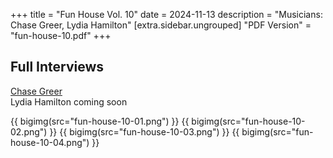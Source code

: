 +++
title = "Fun House Vol. 10"
date = 2024-11-13
description = "Musicians: Chase Greer, Lydia Hamilton"
[extra.sidebar.ungrouped]
"PDF Version" = "fun-house-10.pdf"
+++

## Full Interviews
[Chase Greer](https://www.youtube.com/watch?v=bM1vc-FSjn0)<br>
Lydia Hamilton coming soon

{{ bigimg(src="fun-house-10-01.png") }}
{{ bigimg(src="fun-house-10-02.png") }}
{{ bigimg(src="fun-house-10-03.png") }}
{{ bigimg(src="fun-house-10-04.png") }}
